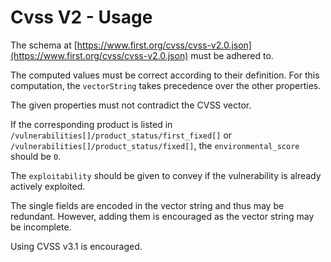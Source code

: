 # Cvss V2 - Usage

The schema at [https://www.first.org/cvss/cvss-v2.0.json](https://www.first.org/cvss/cvss-v2.0.json) must be adhered to.

The computed values must be correct according to their definition. For this computation, the `vectorString` takes precedence over the other properties.

The given properties must not contradict the CVSS vector.

If the corresponding product is listed in `/vulnerabilities[]/product_status/first_fixed[]` or `/vulnerabilities[]/product_status/fixed[]`, the `environmental_score` should be `0`.

The `exploitability` should be given to convey if the vulnerability is already actively exploited.

The single fields are encoded in the vector string and thus may be redundant.
However, adding them is encouraged as the vector string may be incomplete.

Using CVSS v3.1 is encouraged.
